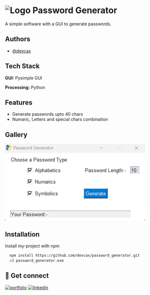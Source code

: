 
# ![Logo](https://www.svgrepo.com/svg/527839/password) Password Generator  

A simple software with a GUI to generate passwords.

## Authors

- [@devcax](https://www.github.com/octokatherine)


## Tech Stack

**GUI:** Pysimple GUI

**Processing:** Python


## Features

- Generate passwords upto 40 chars
- Numaric, Letters and special chars combination



## Gallery

![App Screenshot](https://github.com/devcax/password_generator/blob/main/assets/pic.png)


## Installation

Install my-project with npm

```bash
  npm install https://github.com/devcax/password_generator.git
  cd password_generator.exe
```
    
## 🔗 Get connect
[![portfolio](https://img.shields.io/badge/my_portfolio-000?style=for-the-badge&logo=ko-fi&logoColor=white)](https://nipunperera.com/)
[![linkedin](https://img.shields.io/badge/linkedin-0A66C2?style=for-the-badge&logo=linkedin&logoColor=white)](https://www.linkedin.com/in/nipun-perera-09730526b/)


